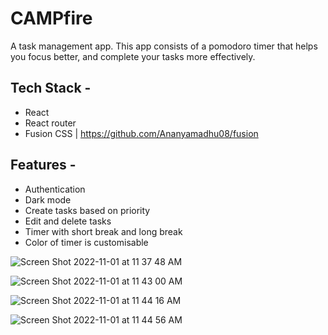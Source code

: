 # CAMPfire
A task management app. This app consists of a pomodoro timer that helps you focus better, and complete your tasks more effectively.

## Tech Stack - 
- React
- React router
- Fusion CSS | https://github.com/Ananyamadhu08/fusion

## Features - 
- Authentication
- Dark mode
- Create tasks based on priority
- Edit and delete tasks
- Timer with short break and long break
- Color of timer is customisable 

![Screen Shot 2022-11-01 at 11 37 48 AM](https://user-images.githubusercontent.com/78725970/199169761-84e16438-694f-455e-b743-fb400606bf80.png)

![Screen Shot 2022-11-01 at 11 43 00 AM](https://user-images.githubusercontent.com/78725970/199170435-f5f0229b-98de-4d58-8131-8fdd8bb7193c.png)

![Screen Shot 2022-11-01 at 11 44 16 AM](https://user-images.githubusercontent.com/78725970/199170637-2f31f550-a8fc-42c0-8796-f33812fcb9c3.png)

![Screen Shot 2022-11-01 at 11 44 56 AM](https://user-images.githubusercontent.com/78725970/199170718-394e18e5-1ad6-422f-b0b8-ca477daa5132.png)


